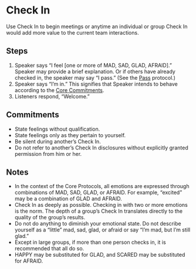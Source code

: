 # Check In
Use Check In to begin meetings or anytime an individual or group Check In would add more value to the current team interactions.

## Steps
1. Speaker says “I feel [one or more of MAD, SAD, GLAD, AFRAID].” Speaker may provide a brief explanation. Or if others have already checked in, the speaker may say “I pass.” (See the [Pass](pass.md) protocol.)
2. Speaker says “I’m in.” This signifies that Speaker intends to behave according to the [Core Commitments](../corecommitments.md).
3. Listeners respond, “Welcome.”

## Commitments
* State feelings without qualification.
* State feelings only as they pertain to yourself.
* Be silent during another’s Check In.
* Do not refer to another’s Check In disclosures without explicitly granted permission from him or
her.

## Notes
* In the context of the Core Protocols, all emotions are expressed through combinations of MAD, SAD, GLAD, or AFRAID. For example, “excited” may be a combination of GLAD and AFRAID.
* Check In as deeply as possible. Checking in with two or more emotions is the norm. The depth of a group’s Check In translates directly to the quality of the group’s results.
* Do not do anything to diminish your emotional state. Do not describe yourself as a “little” mad, sad, glad, or afraid or say “I’m mad, but I’m still glad.”
* Except in large groups, if more than one person checks in, it is recommended that all do so.
* HAPPY may be substituted for GLAD, and SCARED may be substituted for AFRAID.